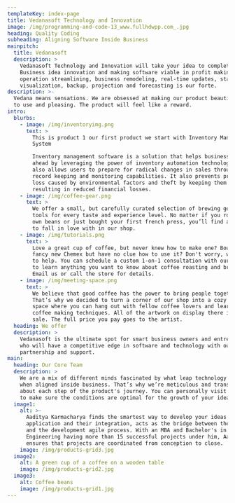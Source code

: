 ```yaml
---
templateKey: index-page
title: Vedanasoft Technology and Innovation
image: /img/programming-and-code-13_www.fullhdwpp.com_.jpg
heading: Quality Coding
subheading: Aligning Software Inside Business
mainpitch:
  title: Vedanasoft
  description: >
    Vedanasoft Technology and Innovation will take your idea to completion.
    Business idea innovation and making software viable in profit making,
    operation streamlining, business remodeling, real-time updates, statistical
    visualization, backup, projection and forecasting is our forte.
description: >-
  Vedana means sensations. We are obsessed at making our product beautiful, easy
  to use and pleasing. The product will feel like a reward.
intro:
  blurbs:
    - image: /img/inventoryimg.png
      text: >
        This is product 1 our first product we start with Inventory Management
        System

        Inventory management software is a solution that helps businesses plan
        ahead by leveraging the power of inventory automation technology. It
        also allows users to prepare for radical changes in sales through its
        record keeping and monitoring capabilities. It also prevents product
        loss caused by environmental factors and theft by keeping them secure,
        resulting in reduced financial losses.
    - image: /img/coffee-gear.png
      text: >
        We offer a small, but carefully curated selection of brewing gear and
        tools for every taste and experience level. No matter if you roast your
        own beans or just bought your first french press, you’ll find a gadget
        to fall in love with in our shop.
    - image: /img/tutorials.png
      text: >
        Love a great cup of coffee, but never knew how to make one? Bought a
        fancy new Chemex but have no clue how to use it? Don't worry, we’re here
        to help. You can schedule a custom 1-on-1 consultation with our baristas
        to learn anything you want to know about coffee roasting and brewing.
        Email us or call the store for details.
    - image: /img/meeting-space.png
      text: >
        We believe that good coffee has the power to bring people together.
        That’s why we decided to turn a corner of our shop into a cozy meeting
        space where you can hang out with fellow coffee lovers and learn about
        coffee making techniques. All of the artwork on display there is for
        sale. The full price you pay goes to the artist.
  heading: We offer
  description: >
    Vedanasoft is the ultimate spot for smart business owners and entrepreneurs 
    who will have a competitive edge in software and technology with our
    partnership and support.
main:
  heading: Our Core Team
  description: >
    We are a mix of different minds fascinated by what leap technology brings
    when aligned inside business. That’s why we’re meticulous and transparent
    about each step of the product's journey. You can personally visit our space
    to make sure the conditions are optimal for the growth of your idea.
  image1:
    alt: >-
      Aaditya Karmacharya finds the smartest way to develop your ideas into
      application and their integration, acts as the bridge between the client
      and the development agile process. With an MBA and Bachelor's in
      Engineering having more than 15 successful projects under him, Aaditya
      ensures that projects are coordinated from conception to close.
    image: /img/products-grid3.jpg
  image2:
    alt: A green cup of a coffee on a wooden table
    image: /img/products-grid2.jpg
  image3:
    alt: Coffee beans
    image: /img/products-grid1.jpg
---
```


